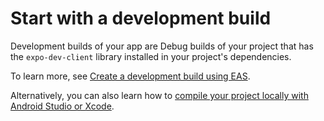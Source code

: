# Start with a development build

Development builds of your app are Debug builds of your project that has the `expo-dev-client` library installed in your project's dependencies.

To learn more, see [Create a development build using EAS](https://docs.expo.dev/develop/development-builds/create-a-build/).

Alternatively, you can also learn how to [compile your project locally with Android Studio or Xcode](https://docs.expo.dev/guides/local-app-development/#local-app-compilation).
